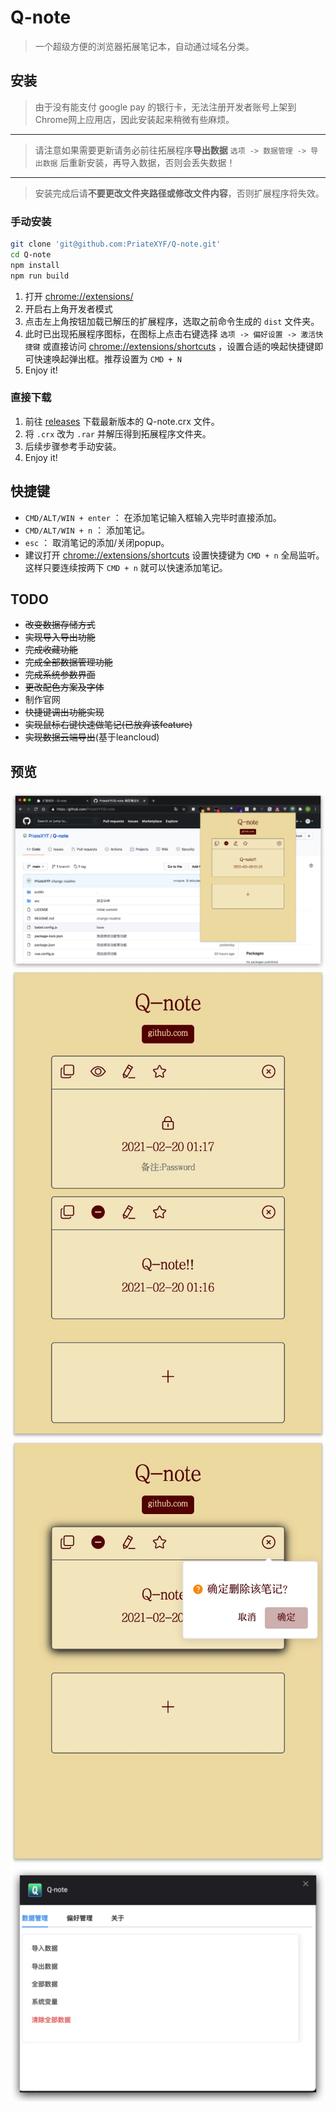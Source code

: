 # Q-note

> 一个超级方便的浏览器拓展笔记本，自动通过域名分类。

## 安装

> 由于没有能支付 google pay 的银行卡，无法注册开发者账号上架到Chrome网上应用店，因此安装起来稍微有些麻烦。

---

> 请注意如果需要更新请务必前往拓展程序**导出数据** `选项 -> 数据管理 -> 导出数据` 后重新安装，再导入数据，否则会丢失数据！

---

> 安装完成后请**不要更改文件夹路径或修改文件内容**，否则扩展程序将失效。

### 手动安装

```bash
git clone 'git@github.com:PriateXYF/Q-note.git'
cd Q-note
npm install
npm run build
```

1. 打开 [chrome://extensions/](chrome://extensions/)
2. 开启右上角开发者模式
3. 点击左上角按钮加载已解压的扩展程序，选取之前命令生成的 `dist` 文件夹。
4. 此时已出现拓展程序图标，在图标上点击右键选择 `选项 -> 偏好设置 -> 激活快捷键` 或直接访问 [chrome://extensions/shortcuts](chrome://extensions/shortcuts) ，设置合适的唤起快捷键即可快速唤起弹出框。推荐设置为 `CMD + N`
5. Enjoy it!

### 直接下载

1. 前往 [releases](https://github.com/PriateXYF/Q-note/releases) 下载最新版本的 Q-note.crx 文件。
2. 将 `.crx` 改为 `.rar` 并解压得到拓展程序文件夹。
3. 后续步骤参考手动安装。
4. Enjoy it!


## 快捷键

* `CMD/ALT/WIN + enter` ： 在添加笔记输入框输入完毕时直接添加。
* `CMD/ALT/WIN + n` ： 添加笔记。
* `esc` ： 取消笔记的添加/关闭popup。
* 建议打开 [chrome://extensions/shortcuts](chrome://extensions/shortcuts) 设置快捷键为 `CMD + n` 全局监听。这样只要连续按两下 `CMD + n` 就可以快速添加笔记。

## TODO

* ~~改变数据存储方式~~
* ~~实现导入导出功能~~
* ~~完成收藏功能~~
* ~~完成全部数据管理功能~~
* ~~完成系统参数界面~~
* ~~更改配色方案及字体~~
* 制作官网
* ~~快捷键调出功能实现~~
* ~~实现鼠标右键快速做笔记(已放弃该feature)~~
* ~~实现数据云端导出~~(基于leancloud)

## 预览

![Xnip2021-02-20_01-22-27.jpg](./preview/Xnip2021-02-20_01-22-27.jpg)
![Xnip2021-02-20_01-17-34.jpg](./preview/Xnip2021-02-20_01-17-34.jpg)
![Xnip2021-02-20_01-20-10.jpg](./preview/Xnip2021-02-20_01-20-10.jpg)
![Xnip2021-02-20_01-18-42.jpg](./preview/Xnip2021-02-20_01-18-42.jpg)